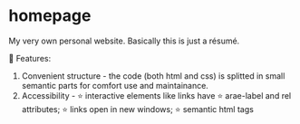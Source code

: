 # homepage
My very own personal website. Basically this is just a résumé.


🤩 Features:
1. Convenient structure - the code (both html and css) is splitted in small semantic parts for comfort use and maintainance.
2. Accessibility - 
		⭐ interactive elements like links have 
		⭐ arae-label and rel attributes; 
		⭐ links open in new windows; 
		⭐ semantic html tags